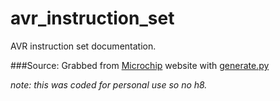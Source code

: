 # avr_instruction_set
AVR instruction set documentation.

###Source:
Grabbed from [Microchip](https://www.microchip.com/) website with [generate.py](generate.py)

*note: this was coded for personal use so no h8.*

